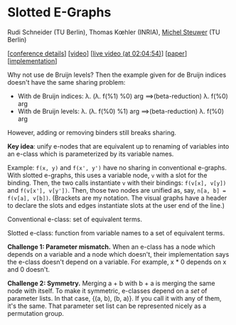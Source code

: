 # Slotted E-Graphs

Rudi Schneider (TU Berlin), Thomas Kœhler (INRIA), [Michel Steuwer](https://michel.steuwer.info/)
(TU Berlin)

[[conference details](https://pldi24.sigplan.org/details/egraphs-2024-papers/10/Slotted-E-Graphs)]
[[video](https://www.youtube.com/watch?v=4Cg365LVbYg&list=PLyrlk8Xaylp4UHRXP0VkuYen9nkn4bczW&index=12)]
[[live video (at 02:04:54)](https://www.youtube.com/watch?v=JPA8QwLHNzo&t=7494s)]
[[paper](https://michel.steuwer.info/files/publications/2024/EGRAPHS-2024.pdf)]
[[implementation](https://github.com/memoryleak47/egraph-sandbox/tree/main/3-miniegg-with-slots)]

Why not use de Bruijn levels? Then the example given for de Bruijn indices
doesn't have the same sharing problem:

- With de Bruijn indices: λ. (λ. f(%1) %0) arg ==>(beta-reduction) λ. f(%0) arg
- With de Bruijn levels:  λ. (λ. f(%0) %1) arg ==>(beta-reduction) λ. f(%0) arg

However, adding or removing binders still breaks sharing.

**Key idea**: unify e-nodes that are equivalent up to renaming of variables into
an e-class which is parameterized by its variable names.

Example: `f(x, y)` and `f(x', y')` have no sharing in conventional e-graphs.
With slotted e-graphs, this uses a variable node, `v` with a slot for the
binding. Then, the two calls instantiate `v` with their bindings:
`f(v[x], v[y])` and `f(v[x'], v[y'])`. Then, those two nodes are unified as,
say, `n[a, b] = f(v[a], v[b])`. (Brackets are my notation. The visual graphs
have a header to declare the slots and edges instantiate slots at the user end
of the line.)

Conventional e-class: set of equivalent terms.

Slotted e-class: function from variable names to a set of equivalent terms.

**Challenge 1: Parameter mismatch.** When an e-class has a node which depends on
a variable and a node which doesn't, their implementation says the e-class
doesn't depend on a variable. For example, x * 0 depends on x and 0 doesn't.

**Challenge 2: Symmetry.** Merging a + b with b + a is merging the same node
with itself. To make it symmetric, e-classes depend on a *set* of parameter
lists. In that case, {(a, b), (b, a)}. If you call it with any of them, it's the
same. That parameter set list can be represented nicely as a permutation group.
